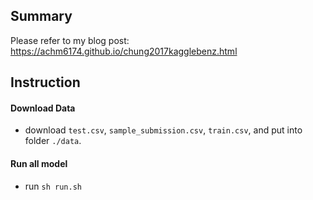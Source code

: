 ## Summary
Please refer to my blog post:
https://achm6174.github.io/chung2017kagglebenz.html

## Instruction

#### Download Data
* download `test.csv`, `sample_submission.csv`, `train.csv`, and put into folder `./data`.

#### Run all model
* run `sh run.sh`
